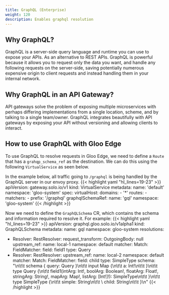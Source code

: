 ```yaml
---
title: GraphQL (Enterprise)
weight: 120
description: Enables graphql resolution
---
```


## Why GraphQL?
GraphQL is a server-side query language and runtime you can use to expose your APIs. As an alternative to REST APIs.
GraphQL is powerful because it allows you to request only the data you want, and handle any following requests on
the server-side, saving potentially numerous expensive origin to client requests and instead handling them in your
internal network.

## Why GraphQL in an API Gateway?
API gateways solve the problem of exposing multiple microservices with perhaps differing implementations from a single
location, scheme, and by talking to a single team/owner. GraphQL integrates beautifully with API gateways by exposing
your API without versioning and allowing clients to interact.

## How to use GraphQL with Gloo Edge

To use GraphQL to resolve requests in Gloo Edge, we need to define a `Route` that has a `grahqp_schema_ref` as the
destination. We can do this using the following `VirtualService` as seen below.

In the example below, all traffic going to `/graphql` is being handled by the GraphQL server in our envoy proxy.
{{< highlight yaml "hl_lines=19-23" >}}
apiVersion: gateway.solo.io/v1
kind: VirtualService
metadata:
  name: 'default'
  namespace: 'gloo-system'
spec:
  virtualHost:
    domains:
    - '*'
    routes:
    - matchers:
       - prefix: '/graphql'
      graphqlSchemaRef:
        name: 'gql'
        namespace: 'gloo-system'
{{< /highlight >}}

Now we need to define the `GraphQLSchema` CR, which contains the schema and information required to resolve it.
For example:
{{< highlight yaml "hl_lines=19-23" >}}
apiVersion: graphql.gloo.solo.io/v1alpha1
kind: GraphQLSchema
metadata:
  name: gql
  namespace: gloo-system
resolutions:
- Resolver:
  RestResolver:
  request_transform:
  OutgoingBody: null
  upstream_ref:
  name: local-1
  namespace: default
  matcher:
  Match:
  FieldMatcher:
  field: field1
  type: Query
- Resolver:
  RestResolver:
  upstream_ref:
  name: local-2
  namespace: default
  matcher:
  Match:
  FieldMatcher:
  field: child
  type: SimpleType
  schema: "\n\t\t      schema { query: Query }\n\t\t      input Map {\n\t\t        a:
  Int!\n\t\t      }\n\t\t      type Query {\n\t\t        field1(intArg: Int!, boolArg:
  Boolean!, floatArg: Float!, stringArg: String!, mapArg: Map!, listArg: [Int!]!):
  SimpleType\n\t\t      }\n\t\t      type SimpleType {\n\t\t        simple: String\n\t\t
  \       child: String\n\t\t      }\n"
{{< /highlight >}}